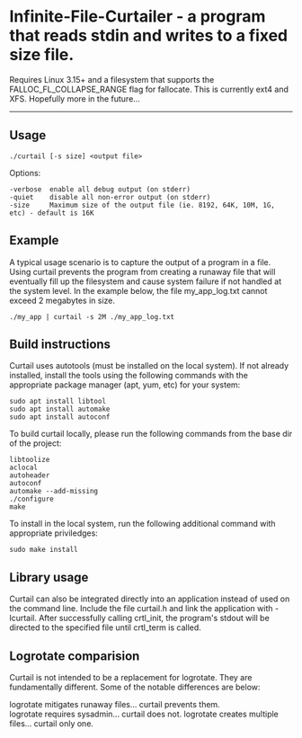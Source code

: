 # Infinite-File-Curtailer - a program that reads stdin and writes to a fixed size file.

Requires Linux 3.15+ and a filesystem that supports the FALLOC_FL_COLLAPSE_RANGE flag for fallocate.  This is currently ext4 and XFS.  Hopefully more in the future...

----

## Usage

```
./curtail [-s size] <output file>
```

Options:

```
-verbose  enable all debug output (on stderr)
-quiet    disable all non-error output (on stderr)
-size     Maximum size of the output file (ie. 8192, 64K, 10M, 1G, etc) - default is 16K
```

## Example

A typical usage scenario is to capture the output of a program in a file.  Using curtail prevents the program from creating a runaway file that will eventually fill up the filesystem and cause system failure if not handled at the system level.  In the example below, the file my_app_log.txt cannot exceed 2 megabytes in size.

```
./my_app | curtail -s 2M ./my_app_log.txt
```

## Build instructions

Curtail uses autotools (must be installed on the local system).  If not already installed, install the tools using the following commands with the appropriate package manager (apt, yum, etc) for your system:

```
sudo apt install libtool
sudo apt install automake
sudo apt install autoconf
```

To build curtail locally, please run the following commands from the base dir of the project:

```
libtoolize
aclocal
autoheader
autoconf
automake --add-missing
./configure
make
```

To install in the local system, run the following additional command with appropriate priviledges:

```
sudo make install
```

## Library usage

Curtail can also be integrated directly into an application instead of used on the command line.  Include the file curtail.h and link the application with -lcurtail.  After successfully calling crtl_init, the program's stdout will be directed to the specified file until crtl_term is called.

## Logrotate comparision

Curtail is not intended to be a replacement for logrotate.  They are fundamentally different.  Some of the notable differences are below:

logrotate mitigates runaway files... curtail prevents them.  
logrotate requires sysadmin... curtail does not.
logrotate creates multiple files...  curtail only one.

